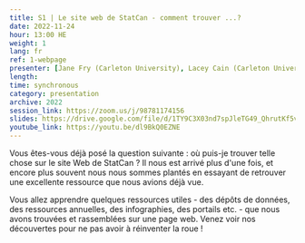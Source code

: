 ```yaml
---
title: S1 | Le site web de StatCan - comment trouver ...?
date: 2022-11-24
hour: 13:00 HE
weight: 1
lang: fr
ref: 1-webpage
presenter: [Jane Fry (Carleton University), Lacey Cain (Carleton University)]
length:
time: synchronous
category: presentation
archive: 2022
session_link: https://zoom.us/j/98781174156
slides: https://drive.google.com/file/d/1TY9C3X03nd7spJleTG49_QhrutKf5vZH/view?usp=share_link
youtube_link: https://youtu.be/dl9BkQ0EZNE
---
```

Vous êtes-vous déjà posé la question suivante : où puis-je trouver telle chose sur le site Web de StatCan ? Il nous est arrivé plus d'une fois, et encore plus souvent nous nous sommes plantés en essayant de retrouver une excellente ressource que nous avions déjà vue.<!--more-->

Vous allez apprendre quelques ressources utiles - des dépôts de données, des ressources annuelles, des infographies, des portails etc. - que nous avons trouvées et rassemblées sur une page web. Venez voir nos découvertes pour ne pas avoir à réinventer la roue !
